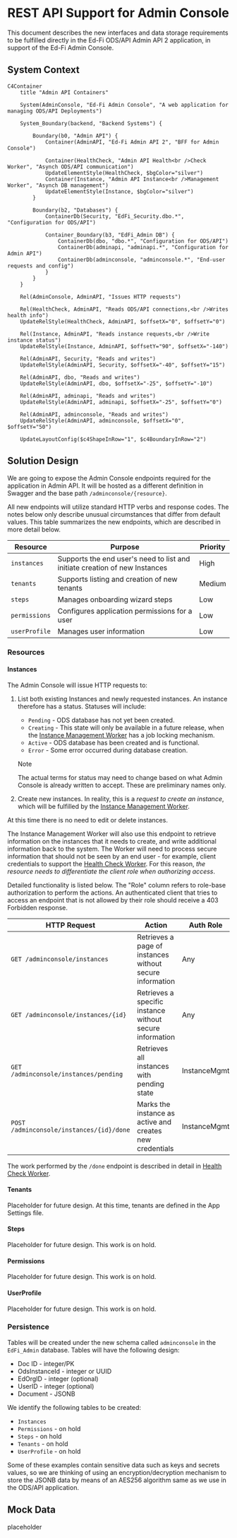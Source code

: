 # REST API Support for Admin Console

This document describes the new interfaces and data storage requirements to be
fulfilled directly in the Ed-Fi ODS/API Admin API 2 application, in support of
the Ed-Fi Admin Console.

## System Context

```mermaid
C4Container
    title "Admin API Containers"

    System(AdminConsole, "Ed-Fi Admin Console", "A web application for managing ODS/API Deployments")

    System_Boundary(backend, "Backend Systems") {

        Boundary(b0, "Admin API") {
            Container(AdminAPI, "Ed-Fi Admin API 2", "BFF for Admin Console")

            Container(HealthCheck, "Admin API Health<br />Check Worker", "Asynch ODS/API communication")
            UpdateElementStyle(HealthCheck, $bgColor="silver")
            Container(Instance, "Admin API Instance<br />Management Worker", "Asynch DB management")
            UpdateElementStyle(Instance, $bgColor="silver")
        }

        Boundary(b2, "Databases") {
            ContainerDb(Security, "EdFi_Security.dbo.*", "Configuration for ODS/API")

            Container_Boundary(b3, "EdFi_Admin DB") {
                ContainerDb(dbo, "dbo.*", "Configuration for ODS/API")
                ContainerDb(adminapi, "adminapi.*", "Configuration for Admin API")
                ContainerDb(adminconsole, "adminconsole.*", "End-user requests and config")
            }
        }
    }
    
    Rel(AdminConsole, AdminAPI, "Issues HTTP requests")

    Rel(HealthCheck, AdminAPI, "Reads ODS/API connections,<br />Writes health info")
    UpdateRelStyle(HealthCheck, AdminAPI, $offsetX="0", $offsetY="0")

    Rel(Instance, AdminAPI, "Reads instance requests,<br />Write instance status")
    UpdateRelStyle(Instance, AdminAPI, $offsetY="90", $offsetX="-140")

    Rel(AdminAPI, Security, "Reads and writes")
    UpdateRelStyle(AdminAPI, Security, $offsetX="-40", $offsetY="15")

    Rel(AdminAPI, dbo, "Reads and writes")
    UpdateRelStyle(AdminAPI, dbo, $offsetX="-25", $offsetY="-10")

    Rel(AdminAPI, adminapi, "Reads and writes")
    UpdateRelStyle(AdminAPI, adminapi, $offsetX="-25", $offsetY="0")
    
    Rel(AdminAPI, adminconsole, "Reads and writes")
    UpdateRelStyle(AdminAPI, adminconsole, $offsetX="0", $offsetY="50")

    UpdateLayoutConfig($c4ShapeInRow="1", $c4BoundaryInRow="2")
```

## Solution Design

We are going to expose the Admin Console endpoints required for the application
in Admin API. It will be hosted as a different definition in Swagger and the
base path  `/adminconsole/{resource}`.

All new endpoints will utilize standard HTTP verbs and response codes. The notes
below only describe unusual circumstances that differ from default values. This
table summarizes the new endpoints, which are described in more detail below.

| Resource      | Purpose                                                                     | Priority |
| ------------- | --------------------------------------------------------------------------- | -------- |
| `instances`   | Supports the end user's need to list and initiate creation of new Instances | High     |
| `tenants`     | Supports listing and creation of new tenants                                | Medium   |
| `steps`       | Manages onboarding wizard steps                                             | Low      |
| `permissions` | Configures application permissions for a user                               | Low      |
| `userProfile` | Manages user information                                                    | Low      |

### Resources

#### Instances

The Admin Console will issue HTTP requests to:

1. List both existing Instances and newly requested instances. An instance
   therefore has a status. Statuses will include:
   * `Pending` - ODS database has not yet been created.
   * `Creating` - This state will only be available in a future release, when the
     [Instance Management Worker](./INSTANCE-MANAGEMENT.md) has a job locking
     mechanism.
   * `Active` - ODS database has been created and is functional.
   * `Error` - Some error occurred during database creation.

   > [!NOTE]
   > The actual terms for status may need to change based on what Admin Console
   > is already written to accept. These are preliminary names only.

2. Create new instances. In reality, this is a _request to create an instance_,
   which will be fulfilled by the [Instance Management
   Worker](./INSTANCE-MANAGEMENT.md).

At this time there is no need to edit or delete instances.

The Instance Management Worker will also use this endpoint to retrieve
information on the instances that it needs to create, and write additional
information back to the system. The Worker will need to process secure
information that should not be seen by an end user - for example, client
credentials to support the [Health Check Worker](./HEALTH-CHECK-WORKER.md). For
this reason, _the resource needs to differentiate the client role when
authorizing access_.

Detailed functionality is listed below. The "Role" column refers to role-base
authorization to perform the actions. An authenticated client that tries to
access an endpoint that is not allowed by their role should receive a 403
Forbidden response.

| HTTP Request                             | Action                                                   | Auth Role    |
| ---------------------------------------- | -------------------------------------------------------- | ------------ |
| `GET /adminconsole/instances`            | Retrieves a page of instances without secure information | Any          |
| `GET /adminconsole/instances/{id}`       | Retrieves a specific instance without secure information | Any          |
| `GET /adminconsole/instances/pending`    | Retrieves all instances with pending state               | InstanceMgmt |
| `POST /adminconsole/instances/{id}/done` | Marks the instance as active and creates new credentials | InstanceMgmt |

The work performed by the `/done` endpoint is described in detail in [Health Check Worker](./HEALTH-CHECK-WORKER.md#admin-apis-responsibilities).

#### Tenants

Placeholder for future design. At this time, tenants are defined in the App Settings file.

#### Steps

Placeholder for future design. This work is on hold.

#### Permissions

Placeholder for future design. This work is on hold.

#### UserProfile

Placeholder for future design. This work is on hold.

### Persistence

Tables will be created under the new schema called `adminconsole` in the
`EdFi_Admin` database. Tables will have the following design:

* Doc ID - integer/PK
* OdsInstanceId - integer or UUID
* EdOrgID - integer (optional)
* UserID - integer (optional)
* Document - JSONB

We identify the following tables to be created:

* `Instances`
* `Permissions` - on hold
* `Steps` - on hold
* `Tenants` - on hold
* `UserProfile` - on hold

Some of these examples contain sensitive data such as keys and secrets values, so we are thinking of using an encryption/decryption mechanism to store the JSONB data by means of an AES256 algorithm same as we use in the ODS/API application.

## Mock Data

placeholder
